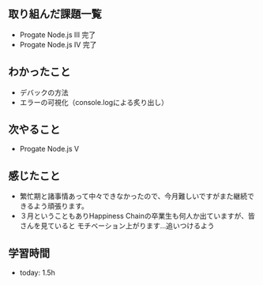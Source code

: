 ## 取り組んだ課題一覧
- Progate Node.js Ⅲ 完了
- Progate Node.js Ⅳ 完了
## わかったこと
- デバックの方法
- エラーの可視化（console.logによる炙り出し）
## 次やること
- Progate Node.js Ⅴ
## 感じたこと
- 繁忙期と諸事情あって中々できなかったので、今月難しいですがまた継続できるよう頑張ります。
- ３月ということもありHappiness Chainの卒業生も何人か出ていますが、皆さんを見ていると
  モチベーション上がります...追いつけるよう
## 学習時間
- today: 1.5h
